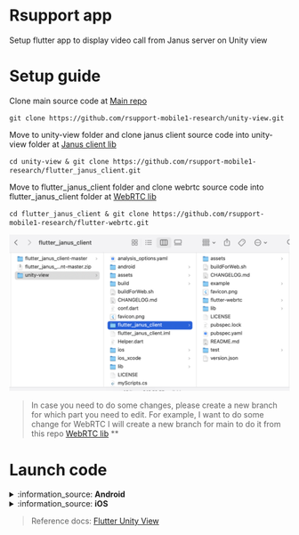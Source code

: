 # Rsupport app

Setup flutter app to display video call from Janus server on Unity view

# Setup guide

Clone main source code at [Main repo](https://github.com/rsupport-mobile1-research/unity-view)
```
git clone https://github.com/rsupport-mobile1-research/unity-view.git
```

Move to unity-view folder and clone janus client source code into unity-view folder at [Janus client lib](https://github.com/rsupport-mobile1-research/flutter_janus_client)
```
cd unity-view & git clone https://github.com/rsupport-mobile1-research/flutter_janus_client.git
```
Move to flutter_janus_client folder and clone webrtc source code into flutter_janus_client folder at [WebRTC lib](https://github.com/rsupport-mobile1-research/flutter-webrtc)

```
cd flutter_janus_client & git clone https://github.com/rsupport-mobile1-research/flutter-webrtc.git
```

![Alt text](/images/flutter_setup_guide_1.png "Guide 1")

> In case you need to do some changes, please create a new branch for which part you need to edit. For example, I want to do some change for WebRTC I will create a new branch for main to do it from this repo [WebRTC lib](https://github.com/rsupport-mobile1-research/flutter-webrtc) **


# Launch code

<details>
 <summary>:information_source: <b>Android</b></summary>


Build androidlibrary from Unity
- [Install Unity](https://unity.com/download)
- Open source code Unity in **unity/DemoApp**

![Alt text](/images/flutter_setup_guide_2.png "Guide 2")

Config build setting for android on Unity. Select **File -> Build Settings**. In the window, select Android platform and click on Player Settings below of the window. Select Player and find Multithreaded Rendering* option. We need to disable this option.

![Alt text](/images/flutter_setup_guide_3.png "Guide 3")

Make sure **Export Project** is on

![Alt text](/images/flutter_setup_guide_3.1.png "Guide 3.1")

Close the window and click on Switch Plaform on Build Settings popup & close the popup. Select **Flutter -> Export Android Plugin**. After done this step we will see unityLibrary under Android folder.

Continue to change config NDK on android. We need to add **ndk.dir in local.properties** of android folder at **unity-view/android/local.properties** with
```
 ndk.dir=/Applications/Unity/Hub/Editor/[ndk version]/PlaybackEngines/AndroidPlayer/NDK
```
> Make sure you get the correct version of ndk by move to /Applications/Unity/Hub/Editor/ to get it

![Alt text](/images/flutter_setup_guide_4.png "Guide 4")

Open unity_view folder by android studio. Add unity-classes.jar in android/unityLibrary as a library by right click on unity-classes.jar -> Add as library...

![Alt text](/images/flutter_setup_guide_5.png "Guide 5")

Check if there are missing some files arcore_client.aar, ARPresto.aar, unityandroidpermissions.aar, UnityARCore.aar.
> If missing, check config build on Unity setting again

Start an android device to build the app.

</details>

<details>
 <summary>:information_source: <b>iOS</b></summary>


Build iOS library from Unity
- [Install Unity](https://unity.com/download)
- Open source code Unity in **unity/DemoApp**

![Alt text](/images/flutter_setup_guide_2.png "Guide 2")

Then you do following Steps like this:

> <b> Step 1 </b>
![Alt text](/images/ios_setup_1.png)


</details>

> Reference docs: [Flutter Unity View](https://github.com/juicycleff/flutter-unity-view-widget)
